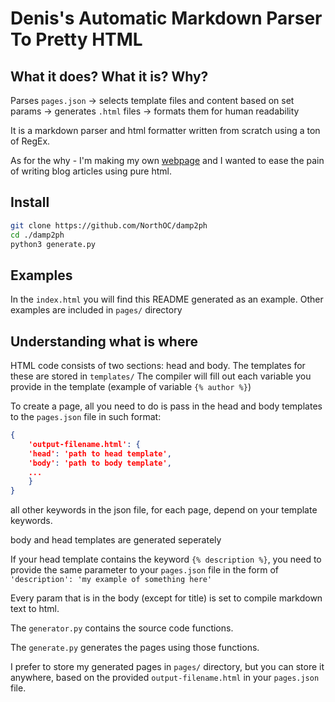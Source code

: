 # Denis's Automatic Markdown Parser To Pretty HTML

## What it does? What it is? Why?

Parses `pages.json` -> selects template files and content based on set params -> generates `.html` files -> formats them for human readability

It is a markdown parser and html formatter written from scratch using a ton of RegEx.

As for the why - I'm making my own [webpage](https://www.denislisunov.xyz) and I wanted to ease the pain of writing blog articles using pure html.

## Install

``` bash
git clone https://github.com/NorthOC/damp2ph
cd ./damp2ph
python3 generate.py
```

## Examples

In the `index.html` you will find this README generated as an example. Other examples are included in `pages/` directory

## Understanding what is where

HTML code consists of two sections: head and body. The templates for these are stored in `templates/`
The compiler will fill out each variable you provide in the template (example of variable `{% author %}`)

To create a page, all you need to do is pass in the head and body templates to the `pages.json` file in such format:

``` json
{   
    'output-filename.html': {
    'head': 'path to head template',
    'body': 'path to body template',
    ...
    }
}
```

all other keywords in the json file, for each page, depend on your template keywords. 

body and head templates are generated seperately

If your head template contains the keyword `{% description %}`, you need to provide the same parameter to your `pages.json` file in the form of `'description': 'my example of something here'`

Every param that is in the body (except for title) is set to compile markdown text to html.

The `generator.py` contains the source code functions.

The `generate.py` generates the pages using those functions.

I prefer to store my generated pages in `pages/` directory, but you can store it anywhere, based on the provided `output-filename.html` in your `pages.json` file.
